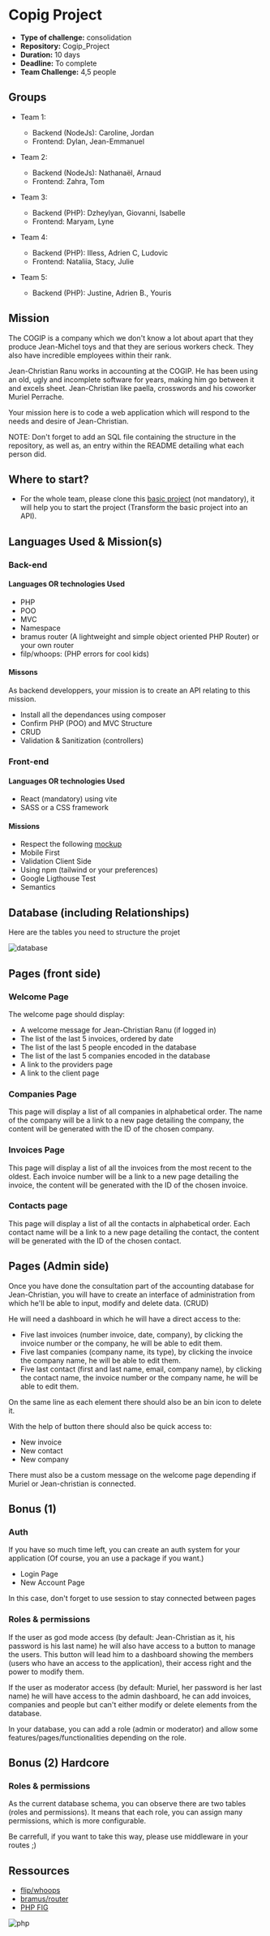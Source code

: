 # Copig Project

- **Type of challenge:** consolidation
- **Repository:** Cogip_Project
- **Duration:** 10 days
- **Deadline:** To complete
- **Team Challenge:** 4,5 people

## Groups

- Team 1:

  - Backend (NodeJs): Caroline, Jordan
  - Frontend: Dylan, Jean-Emmanuel

- Team 2:

  - Backend (NodeJs): Nathanaël, Arnaud
  - Frontend: Zahra, Tom

- Team 3:

  - Backend (PHP): Dzheylyan, Giovanni, Isabelle
  - Frontend: Maryam, Lyne

- Team 4:

  - Backend (PHP): Illess, Adrien C, Ludovic
  - Frontend: Nataliia, Stacy, Julie

- Team 5:

  - Backend (PHP): Justine, Adrien B., Youris

## Mission

The COGIP is a company which we don't know a lot about apart that they produce Jean-Michel toys and that they are serious workers check. They also have incredible employees within their rank.

Jean-Christian Ranu works in accounting at the COGIP. He has been using an old, ugly and incomplete software for years, making him go between it and excels sheet. Jean-Christian like paella, crosswords and his coworker Muriel Perrache.

Your mission here is to code a web application which will respond to the needs and desire of Jean-Christian.

NOTE: Don't forget to add an SQL file containing the structure in the repository, as well as, an entry within the README detailing what each person did.

## Where to start?

- For the whole team, please clone this [basic project](base/) (not mandatory), it will help you to start the project (Transform the basic project into an API).

## Languages Used & Mission(s)

### Back-end

#### Languages OR technologies Used

- PHP
- POO
- MVC
- Namespace
- bramus router (A lightweight and simple object oriented PHP Router) or your own router
- filp/whoops: (PHP errors for cool kids)

#### Missons

As backend developpers, your mission is to create an API relating to this mission.

- Install all the dependances using composer
- Confirm PHP (POO) and MVC Structure
- CRUD
- Validation & Sanitization (controllers)

### Front-end

#### Languages OR technologies Used

- React (mandatory) using vite
- SASS or a CSS framework

#### Missions

- Respect the following [mockup](https://www.figma.com/file/PS5hPdhywkRfxreITOYwba/Cogip?node-id=0%3A1)
- Mobile First
- Validation Client Side
- Using npm (tailwind or your preferences)
- Google Ligthouse Test
- Semantics

## Database (including Relationships)

Here are the tables you need to structure the projet

![database](assets/database.png)

## Pages (front side)

### Welcome Page

The welcome page should display:

- A welcome message for Jean-Christian Ranu (if logged in)
- The list of the last 5 invoices, ordered by date
- The list of the last 5 people encoded in the database
- The list of the last 5 companies encoded in the database
- A link to the providers page
- A link to the client page

### Companies Page

This page will display a list of all companies in alphabetical order. The name of the company will be a link to a new page detailing the company, the content will be generated with the ID of the chosen company.

### Invoices Page

This page will display a list of all the invoices from the most recent to the oldest. Each invoice number will be a link to a new page detailing the invoice, the content will be generated with the ID of the chosen invoice.

### Contacts page

This page will display a list of all the contacts in alphabetical order. Each contact name will be a link to a new page detailing the contact, the content will be generated with the ID of the chosen contact.

## Pages (Admin side)

Once you have done the consultation part of the accounting database for Jean-Christian, you will have to create an interface of administration from which he'll be able to input, modify and delete data. (CRUD)

He will need a dashboard in which he will have a direct access to the:

- Five last invoices (number invoice, date, company), by clicking the invoice number or the company, he will be able to edit them.
- Five last companies (company name, its type), by clicking the invoice the company name, he will be able to edit them.
- Five last contact (first and last name, email, company name), by clicking the contact name, the invoice number or the company name, he will be able to edit them.

On the same line as each element there should also be an bin icon to delete it.

With the help of button there should also be quick access to:

- New invoice
- New contact
- New company

There must also be a custom message on the welcome page depending if Muriel or Jean-christian is connected.

## Bonus (1)

### Auth

If you have so much time left, you can create an auth system for your application (Of course, you an use a package if you want.)

- Login Page
- New Account Page

In this case, don't forget to use session to stay connected between pages

### Roles & permissions

If the user as god mode access (by default: Jean-Christian as it, his password is his last name) he will also have access to a button to manage the users. This button will lead him to a dashboard showing the members (users who have an access to the application), their access right and the power to modify them.

If the user as moderator access (by default: Muriel, her password is her last name) he will have access to the admin dashboard, he can add invoices, companies and people but can't either modify or delete elements from the database.

In your database, you can add a role (admin or moderator) and allow some features/pages/functionalities depending on the role.

## Bonus (2) Hardcore

### Roles & permissions

As the current database schema, you can observe there are two tables (roles and permissions). It means that each role, you can assign many permissions, which is more configurable.

Be carrefull, if you want to take this way, please use middleware in your routes ;)

## Ressources

- [flip/whoops](https://github.com/filp/whoops)
- [bramus/router](https://github.com/bramus/router)
- [PHP FIG](https://www.php-fig.org/)

![php](assets/Strip-Incognito-pour-Javascript-650-finalenglish.jpg)
